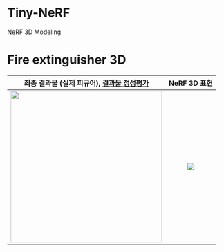 # Tiny-NeRF
NeRF 3D Modeling

# Fire extinguisher 3D

| 최종 결과물 (실제 피규어), [결과물 정성평가](https://github.com/ProtossDragoon/PlankHyundong/blob/main/docs/GUIDELINE.md#evaluation) | NeRF 3D 표현 |
|:-------------------------------------------------------------------------------------------------------------------------------:|:------------:|
| <img width="350" src="https://github.com/ProtossDragoon/PlankHyundong/blob/main/docs/images/figure_final.jpg">                  | <img src="https://github.com/ProtossDragoon/PlankHyundong/blob/main/docs/images/hyundong360_removebg.gif"> |


